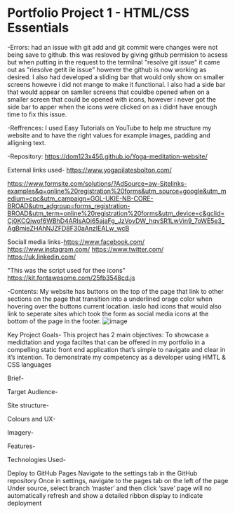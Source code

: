 # Portfolio Project 1 - HTML/CSS Essentials
-Errors: had an issue with git add and git commit were changes were not being save to github. this was resloved by giving github permision to acsess but when putting in the request to the termilnal "resolve git issue" it came out as "riesolve getit ile issue" however the github is now working as desired. I also had developed a sliding bar that would only show on smaller screens howevre i did not mange to make it functional. I also had a side bar that would appear on samller screens that couldbe opened when on a smaller screen that could be opened with icons, however i never got the side bar to apper when the icons were clicked on as i didnt have enough time to fix this issue.


-Reffrences: I  used Easy Tutorials on YouTube to help me structure my website and to have the right values for example images, padding and alligning text.

-Repository: https://dom123x456.github.io/Yoga-meditation-website/

External links used- https://www.yogapilatesbolton.com/ 

https://www.formsite.com/solutions/?AdSource=aw-Sitelinks-examples&q=online%20registration%20forms&utm_source=google&utm_medium=cpc&utm_campaign=GGL-UKIE-NB-CORE-BROAD&utm_adgroup=forms_registration-BROAD&utm_term=online%20registration%20forms&utm_device=c&gclid=Cj0KCQjwof6WBhD4ARIsAOi65ajaFg_JzVovDW_hqvSR1LwVin9_7oWE5e3_AgBmieZHAhNJZFD8F30aAnzIEALw_wcB   

Sociall media links-https://www.facebook.com/ https://www.instagram.com/ https://www.twitter.com/ https://uk.linkedin.com/

"This was the script used for thee icons" https://kit.fontawesome.com/25fb3548cd.js

-Contents:
My website has buttons on the top of the page that link to other sections on the page that transition into a underlined orage color when hovering over the buttons current location. iaslo had icons that would also link to seperate sites which took the form as social media icons at the bottom of the page in the footer.
![image](https://user-images.githubusercontent.com/108178672/181743185-bd63e693-50f8-4a6a-80f7-73dbb442a86c.png)

Key Project Goals-
This project has 2 main objectives:
To showcase a medidtation and yoga faciltes that can be offered in my portfolio in a compelling static front end application that’s simple to navigate and clear in it’s intention.
To demonstrate my competency as a developer using HMTL & CSS languages

Brief-

Target Audience-

Site structure-

Colours and UX-

Imagery-

Features-

Technologies Used-

Deploy to GitHub Pages
Navigate to the settings tab in the GitHub repository
Once in settings, navigate to the pages tab on the left of the page
Under source, select branch ‘master’ and then click ‘save’
page will no automatically refresh and show a detailed ribbon display to indicate deployment





